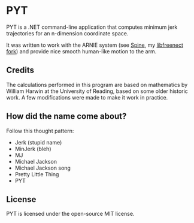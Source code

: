 # PYT

PYT is a .NET command-line application that computes minimum jerk trajectories for an n-dimension coordinate space.

It was written to work with the ARNIE system (see [Spine](https://github.com/chrisalexander/Spine), my [libfreenect fork](https://github.com/chrisalexander/libfreenect)) and provide nice smooth human-like motion to the arm.

## Credits

The calculations performed in this program are based on mathematics by William Harwin at the University of Reading, based on some older historic work. A few modifications were made to make it work in practice.

## How did the name come about?

Follow this thought pattern:

* Jerk (stupid name)
* MinJerk (bleh)
* MJ
* Michael Jackson
* Michael Jackson song
* Pretty Little Thing
* PYT

## License

PYT is licensed under the open-source MIT license.